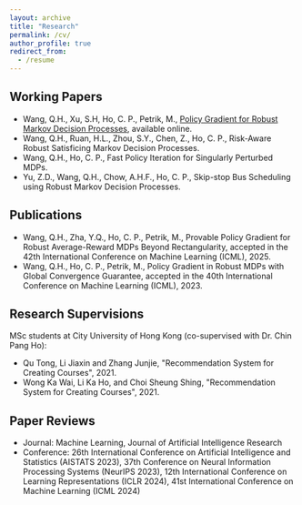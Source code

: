 ```yaml
---
layout: archive
title: "Research"
permalink: /cv/
author_profile: true
redirect_from:
  - /resume
---
```


## Working Papers

* Wang, Q.H., Xu, S.H, Ho, C. P., Petrik, M., [Policy Gradient for Robust Markov Decision Processes](https://arxiv.org/abs/2410.22114), available online.
* Wang, Q.H., Ruan, H.L., Zhou, S.Y., Chen, Z., Ho, C. P., Risk-Aware Robust Satisficing Markov Decision Processes.
* Wang, Q.H., Ho, C. P., Fast Policy Iteration for Singularly Perturbed MDPs.
* Yu, Z.D., Wang, Q.H., Chow, A.H.F., Ho, C. P., Skip-stop Bus Scheduling using Robust Markov Decision Processes.

## Publications

* Wang, Q.H., Zha, Y.Q., Ho, C. P., Petrik, M., Provable Policy Gradient for Robust Average-Reward MDPs Beyond Rectangularity, accepted in the 42th International Conference on Machine Learning (ICML), 2025.
* Wang, Q.H., Ho, C. P., Petrik, M., Policy Gradient in Robust MDPs with Global Convergence Guarantee, accepted in the 40th International Conference on Machine Learning (ICML), 2023.
  
## Research Supervisions

MSc students at City University of Hong Kong (co-supervised with Dr. Chin Pang Ho):
- Qu Tong, Li Jiaxin and Zhang Junjie, "Recommendation System for Creating Courses", 2021.
- Wong Ka Wai, Li Ka Ho, and Choi Sheung Shing, "Recommendation System for Creating Courses", 2021.

## Paper Reviews

* Journal: Machine Learning, Journal of Artificial Intelligence Research
* Conference: 26th International Conference on Artificial Intelligence and Statistics (AISTATS 2023), 37th Conference on Neural Information Processing Systems (NeurIPS 2023), 12th International Conference on Learning Representations (ICLR 2024), 41st International Conference on Machine Learning (ICML 2024)
